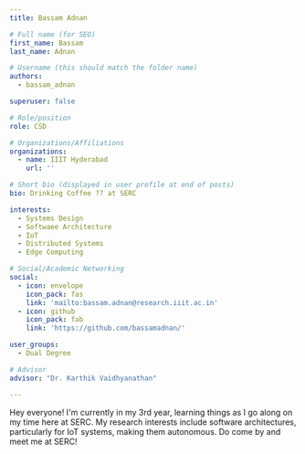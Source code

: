 ```yaml
---
title: Bassam Adnan

# Full name (for SEO)
first_name: Bassam
last_name: Adnan

# Username (this should match the folder name)
authors:
  - bassam_adnan

superuser: false

# Role/position
role: CSD

# Organizations/Affiliations
organizations:
  - name: IIIT Hyderabad
    url: ''

# Short bio (displayed in user profile at end of posts)
bio: Drinking Coffee ?? at SERC 

interests:
  - Systems Design
  - Softwaee Architecture
  - IoT
  - Distributed Systems
  - Edge Computing

# Social/Academic Networking
social:
  - icon: envelope
    icon_pack: fas
    link: 'mailto:bassam.adnan@research.iiit.ac.in'
  - icon: github
    icon_pack: fab
    link: 'https://github.com/bassamadnan/'

user_groups:
  - Dual Degree

# Advisor
advisor: "Dr. Karthik Vaidhyanathan"

---
```


Hey everyone! I'm currently in my 3rd year, learning things as I go along on my time here at SERC. My research interests include software architectures, particularly for IoT systems, making them autonomous. Do come by and meet me at SERC!
